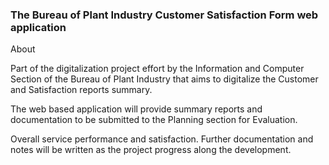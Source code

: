 ### The Bureau of Plant Industry Customer Satisfaction Form web application
About

Part of the digitalization project effort by the Information and Computer Section of the Bureau of Plant Industry that aims to digitalize the Customer and Satisfaction reports summary. 

The web based application will provide summary reports and documentation to be submitted to the Planning section for Evaluation.

Overall  service performance and satisfaction. Further documentation and notes will be written as the project progress along the development.
